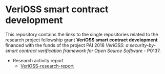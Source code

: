 # VeriOSS smart contract development

This repository contains the links to the single repositories related to the research project fellowship grant **VeriOSS smart contract development** financed with the funds of the project PAI 2018 *VeriOSS: a security-by-smart contract verification framework for Open Source Software* - P0137.

- Research activity report
  - [VeriOSS-research-report](https://github.com/FrancescoMucci/VeriOSS-research-report)
